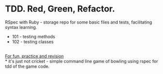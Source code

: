 # TDD. Red, Green, Refactor.
RSpec with Ruby - storage repo for some basic files and tests, facilitating syntax learning. 
* 101 - testing methods
* 102 - testing classes
<br>
<ins>For fun, practice and revision</ins><br>
* it's just not cricket -  simple command line game of bowling using rspec for tdd of the game code.

